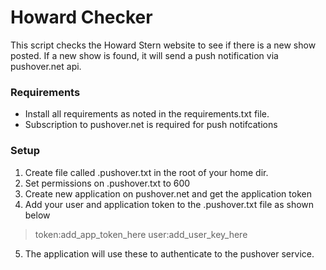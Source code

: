 # Howard Checker
This script checks the Howard Stern website to see if there is a new show posted. If a new show is found, it will send a push notification via pushover.net api.


### Requirements
- Install all requirements as noted in the requirements.txt file.
- Subscription to pushover.net is required for push notifcations

### Setup 
1. Create file called .pushover.txt in the root of your home dir. 
2. Set permissions on .pushover.txt to 600
3. Create new application on pushover.net and get the application token
4. Add your user and application token to the .pushover.txt file as shown below

> token:add_app_token_here
> user:add_user_key_here

5. The application will use these to authenticate to the pushover service.

